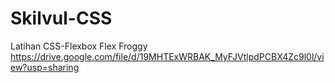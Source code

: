 # Skilvul-CSS
Latihan CSS-Flexbox
Flex Froggy
https://drive.google.com/file/d/19MHTExWRBAK_MyFJVtlpdPCBX4Zc9l0l/view?usp=sharing
